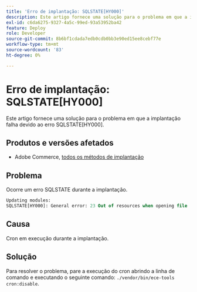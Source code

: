 ```yaml
---
title: 'Erro de implantação: SQLSTATE[HY000]'
description: Este artigo fornece uma solução para o problema em que a implantação falha devido ao erro SQLSTATE[HY000].
exl-id: c6da6275-9327-4a5c-99ed-93a53952ba42
feature: Deploy
role: Developer
source-git-commit: 8b6bf1cdada7edb0cdb0bb3e90ed15ee8cebf77e
workflow-type: tm+mt
source-wordcount: '83'
ht-degree: 0%

---
```


# Erro de implantação: SQLSTATE[HY000]

Este artigo fornece uma solução para o problema em que a implantação falha devido ao erro SQLSTATE[HY000].

## Produtos e versões afetados

* Adobe Commerce, [todos os métodos de implantação](https://magento.com/sites/default/files/magento-software-lifecycle-policy.pdf)

## Problema

Ocorre um erro SQLSTATE durante a implantação.

```sql
Updating modules:
SQLSTATE[HY000]: General error: 23 Out of resources when opening file '/tmp/#sql_565c_0.MAD' (Errcode: 24 "Too many open files"),
```

## Causa

Cron em execução durante a implantação.

## Solução

Para resolver o problema, pare a execução do cron abrindo a linha de comando e executando o seguinte comando:
`./vendor/bin/ece-tools cron:disable`.
